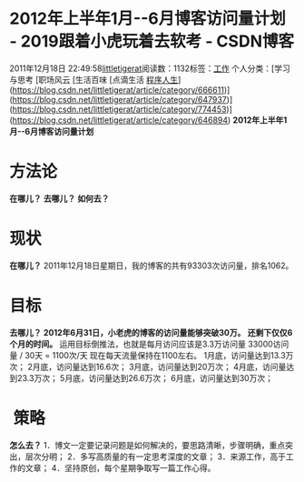 # 2012年上半年1月--6月博客访问量计划 - 2019跟着小虎玩着去软考 - CSDN博客
2011年12月18日 22:49:58[littletigerat](https://me.csdn.net/littletigerat)阅读数：1132标签：[工作](https://so.csdn.net/so/search/s.do?q=工作&t=blog)
个人分类：[学习与思考																[职场风云																[生活百味																[点滴生活																[程序人生](https://blog.csdn.net/littletigerat/article/category/779495)](https://blog.csdn.net/littletigerat/article/category/666611)](https://blog.csdn.net/littletigerat/article/category/647937)](https://blog.csdn.net/littletigerat/article/category/774453)](https://blog.csdn.net/littletigerat/article/category/646894)
**2012年上半年1月--6月博客访问量计划**
# 方法论
**在哪儿？**
**去哪儿？**
**如何去？**
# 现状
**在哪儿？**
2011年12月18日星期日，我的博客的共有93303次访问量，排名1062。
# 目标
**去哪儿？**
**2012年6月31日，小老虎的博客的访问量能够突破30万。**
**还剩下仅仅6个月的时间。**
运用目标倒推法，也就是每月访问应该是3.3万访问量
33000访问量 / 30天 = 1100次/天
现在每天流量保持在1100左右。
1月底，访问量达到13.3万次；
2月底，访问量达到16.6次；
3月底，访问量达到20万次；
4月底，访问量达到23.3万次；
5月底，访问量达到26.6万次；
6月底，访问量达到30万次；
#  策略
**怎么去？**
1．博文一定要记录问题是如何解决的，要思路清晰，步骤明确，重点突出，层次分明；
2．多写高质量的有一定思考深度的文章；
3．来源工作，高于工作的文章；
4．坚持原创，每个星期争取写一篇工作心得。
